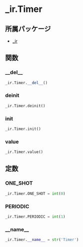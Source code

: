 # _ir.Timer

## 所属パッケージ
- [_ir](../../module/_ir)

## 関数

### \_\_del\_\_
```python
_ir.Timer.__del__()
```

### deinit
```python
_ir.Timer.deinit()
```

### init
```python
_ir.Timer.init()
```

### value
```python
_ir.Timer.value()
```

## 定数

### ONE\_SHOT
```python
_ir.Timer.ONE_SHOT = int(0)
```

### PERIODIC
```python
_ir.Timer.PERIODIC = int(1)
```

### \_\_name\_\_
```python
_ir.Timer.__name__ = str('Timer')
```
